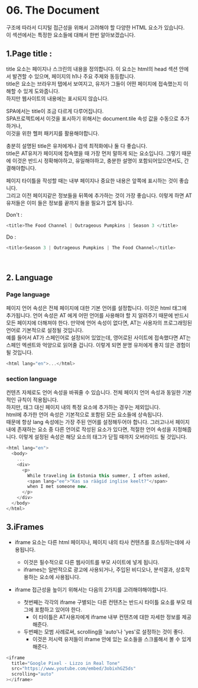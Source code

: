 # 06. The Document

구조에 따라서 디지털 접근성을 위해서 고려해야 할 다양한 HTML 요소가 있습니다.  
이 섹션에서는 특정한 요소들에 대해서 한번 알아보겠습니다.

## 1.Page title :

title 요소는 페이지나 스크린의 내용을 정의합니다.
이 요소는 html의 head 섹션 안에서 발견할 수 있으며, 페이지의 h1나 주요 주제와 동등합니다.  
title은 요소는 브라우저 탭에서 보여지고, 유저가 그들이 어떤 페이지에 접속했는지 이해할 수 있게 도와줍니다.  
하지만 웹사이트의 내용에는 표시되지 않습니다.

SPA에서는 title이 조금 다르게 다루어집니다.  
SPA프로젝트에서 이것을 표시하기 위해서는 document.tile 속성 값을 수동으로 추가하거나,  
이것을 위한 헬퍼 패키지를 활용해야합니다.

충분히 설명된 title은 유저에게나 검색 최적화에나 둘 다 좋습니다.  
title은 AT유저가 페이지에 접속했을 때 가장 먼저 말하게 되는 요소입니다.
그렇기 때문에 이것은 반드시 정확해야하고, 유일해야하고, 충분한 설명이 포함되어있으면서도, 간결해야합니다.

페이지 타이틀을 작성할 때는 내부 페이지나 중요한 내용은 앞쪽에 표시하는 것이 좋습니다.  
그리고 이전 페이지같은 정보들을 뒤쪽에 추가하는 것이 가장 좋습니다. 이렇게 하면 AT유저들은 이미 들은 정보를 끝까지 들을 필요가 없게 됩니다.

Don't :

```javascript
<title>The Food Channel | Outrageous Pumpkins | Season 3 </title>
```

Do :

```javascript
<title>Season 3 | Outrageous Pumpkins | The Food Channel</title>
```

<br>

## 2. Language

### Page language

페이지 언어 속성은 전체 페이지에 대한 기본 언어를 설정합니다.
이것은 html 태그에 추가됩니다. 언어 속성은 AT 에게 어떤 언어를 사용해야 할 지 알려주기 때문에 반드시 모든 페이지에 더해져야 한다.
만약에 언어 속성이 없다면, AT는 사용자의 프로그래밍된 언어로 기본적으로 설정될 것입니다.  
예를 들어서 AT가 스페인어로 설정되어 있었는데, 영어로된 사이트에 접속했다면 AT는 스페인 엑센트와 억양으로 읽어줄 겁니다.
이렇게 되면 분명 유저에게 좋지 않은 경험이 될 것입니다.

```javascript
<html lang="en">...</html>
```

### section language

컨텐츠 자체로도 언어 속성을 바꿔줄 수 있습니다.
전체 페이지 언어 속성과 동일한 기본적인 규칙이 적용됩니다.  
하지만, 태그 대신 페이지 내의 특정 요소에 추가하는 경우는 제외입니다.  
html에 추가한 언어 속성은 기본적으로 포함된 모든 요소들에 상속됩니다.  
때문에 항상 lang 속성에는 가장 주된 언어를 설정해두어야 합니다.
그러고나서 페이지 내에 존재하는 요소 중 다른 언어로 작성된 요소가 있다면, 적절한 언어 속성을 지정해줍니다.
이렇게 설정된 속성은 해당 요소의 태그가 닫힐 때까지 오버라이드 될 것입니다.

```javascript
<html lang="en">
  <body>
    ...
    <div>
      <p>
        While traveling in Estonia this summer, I often asked,
        <span lang="ee">"Kas sa räägid inglise keelt?"</span>
        when I met someone new.
      </p>
    </div>
  </body>
</html>
```

## 3.iFrames

- iframe 요소는 다른 html 페이지나, 페이지 내의 타사 컨텐츠를 호스팅하는데에 사용됩니다.

  - 이것은 필수적으로 다른 웹사이트를 부모 사이트에 넣게 됩니다.
  - iframes는 일반적으로 광고에 사용되거나, 주입된 비디오나, 분석결과, 상호작용하는 요소에 사용됩니다.

- iframe 접근성을 높이기 위해서는 다음의 2가지를 고려해야해야합니다.
  - 첫번째는 각각의 iframe 구별되는 다른 컨텐츠는 반드시 타이틀 요소를 부모 태그에 포함하고 있어야 한다.
    - 이 타이틀은 AT사용자에게 iframe 내부 컨텐츠에 대한 자세한 정보를 제공해준다.
  - 두번째는 모범 사례로써, scrolling을 'auto'나 'yes'로 설정하는 것이 좋다.
    - 이것은 저시력 유저들이 iframe 안에 있는 요소들을 스크롤해서 볼 수 있게 해준다.

```javascript
<iframe
  title="Google Pixel - Lizzo in Real Tone"
  src="https://www.youtube.com/embed/3obixhGZ5ds"
  scrolling="auto"
></iframe>
```
